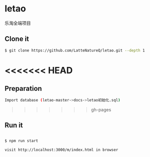 # letao
乐淘全端项目
## Clone it

```bash
$ git clone https://github.com/LatteNatureQ/letao.git --depth 1
```
<<<<<<< HEAD
=======
## Preparation

```bash
Import database (letao-master->docs->letao初始化.sql)
```
>>>>>>> gh-pages

## Run it

```bash

$ npm run start

visit http://localhost:3000/m/index.html in browser
